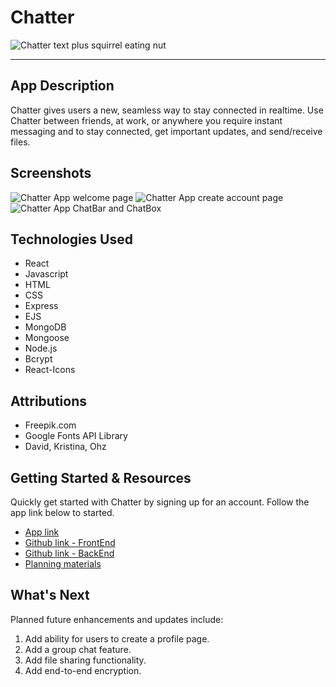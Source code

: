 # Chatter

![Chatter text plus squirrel eating nut](https://imgur.com/wcmPJSx)

---

## App Description

Chatter gives users a new, seamless way to stay connected in realtime. Use Chatter between friends, at work, or anywhere you require instant messaging and to stay connected, get important updates, and send/receive files.

## Screenshots

![Chatter App welcome page]()
![Chatter App create account page]()
![Chatter App ChatBar and ChatBox]()

## Technologies Used

- React
- Javascript
- HTML
- CSS
- Express
- EJS
- MongoDB
- Mongoose
- Node.js
- Bcrypt
- React-Icons

## Attributions

- Freepik.com
- Google Fonts API Library
- David, Kristina, Ohz

## Getting Started & Resources

Quickly get started with Chatter by signing up for an account. Follow the app link below to started.

- [App link](https://chatter-application-f0e5633242b6.herokuapp.com/)
- [Github link - FrontEnd](https://github.com/cbobak671/chatter-app-frontend)
- [Github link - BackEnd](https://github.com/cbobak671/chatter-app-backend)
- [Planning materials](https://trello.com/b/sfBSwrJo/mern-stack-crud-app-group-project-chatter)

## What's Next

Planned future enhancements and updates include:

1. Add ability for users to create a profile page.
2. Add a group chat feature.
3. Add file sharing functionality.
4. Add end-to-end encryption.
